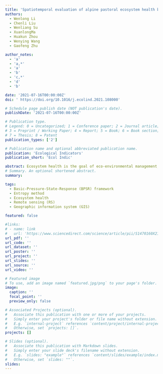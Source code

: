 ```yaml
---
title: 'Spatiotemporal evaluation of alpine pastoral ecosystem health by using the Basic-Pressure-State-Response Framework: A case study of the Gannan region, northwest China'
authors:
  - Wenlong Li
  - Chenli Liu
  - Wenliang Su
  - XuanlongMa
  - Huakun Zhou
  - Wenying Wang
  - Gaofeng Zhu

author_notes:
  - 'a'
  - 'a,*'
  - 'a'
  - 'b'
  - 'c,*'
  - 'd'
  - 'b'

date: '2021-07-16T00:00:00Z'
doi: ' https://doi.org/10.1016/j.ecolind.2021.108000'

# Schedule page publish date (NOT publication's date).
publishDate: '2021-07-16T00:00:00Z'

# Publication type.
# Legend: 0 = Uncategorized; 1 = Conference paper; 2 = Journal article;
# 3 = Preprint / Working Paper; 4 = Report; 5 = Book; 6 = Book section;
# 7 = Thesis; 8 = Patent
publication_types: ['2']

# Publication name and optional abbreviated publication name.
publication: 'Ecological Indicators'
publication_short: 'Ecol Indic'

abstract: Ecosystem health is the goal of eco-environmental management, and its assessment is necessary for improving regional ecological environments and promoting regional sustainable development. However, previous studies on regional ecosystem health assessment have mainly concentrated on rapidly developing urbanized areas, with very few having been conducted on alpine pastoral regions. Taking the Gannan alpine pastoral region of China as the study area, and based on remote-sensing and GIS technologies, we used entropy methods to calculate the relative weights of several indicators to quantify the uncertainty in the data processing so that the accuracy of the results of the ecosystem health evaluation could be improved. In this study, a new basic-pressure-state-response assessment framework for alpine pastoral ecosystem health assessment is proposed, based on the pressure-state-response. It was found that the levels of ecosystem health of the Gannan pastoral had a spatial distribution pattern that decreased from southwest to northeast, from 2000 to 2015. Notably, the areas of the well and weak health showed a decreasing trend, with more regions tending toward ordinary levels. Among all the assessing indicators, the average value of the pressure indicator was the greatest, with the basic indicator value being the lowest. Our assessment results could be used as a guide for eco-environment managers tasked with taking effective measures to improve the status of the ecosystem health in alpine pastoral regions.
# Summary. An optional shortened abstract.
summary: 

tags:
  - Basic-Pressure-State-Response (BPSR) framework
  - Entropy method
  - Ecosystem health
  - Remote sensing (RS)
  - Geographic information system (GIS)

featured: false

#links:
# - name: link
#   url: 'https://www.sciencedirect.com/science/article/pii/S1470160X21006658'
url_pdf: ''
url_code: ''
url_dataset: ''
url_poster: ''
url_project: ''
url_slides: ''
url_source: ''
url_video: ''

# Featured image
# To use, add an image named `featured.jpg/png` to your page's folder.
image:
  caption: ''
  focal_point: ''
  preview_only: false

# Associated Projects (optional).
#   Associate this publication with one or more of your projects.
#   Simply enter your project's folder or file name without extension.
#   E.g. `internal-project` references `content/project/internal-project/index.md`.
#   Otherwise, set `projects: []`.
projects: []

# Slides (optional).
#   Associate this publication with Markdown slides.
#   Simply enter your slide deck's filename without extension.
#   E.g. `slides: "example"` references `content/slides/example/index.md`.
#   Otherwise, set `slides: ""`.
slides:
---
```


